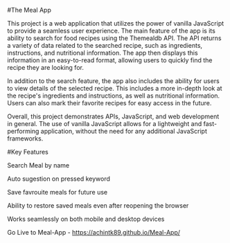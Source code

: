 #The Meal App

This project is a web application that utilizes the power of vanilla JavaScript to provide a seamless user experience. The main feature of the app is its ability to search for food recipes using the Themealdb API. The API returns a variety of data related to the searched recipe, such as ingredients, instructions, and nutritional information. The app then displays this information in an easy-to-read format, allowing users to quickly find the recipe they are looking for.

In addition to the search feature, the app also includes the ability for users to view details of the selected recipe. This includes a more in-depth look at the recipe's ingredients and instructions, as well as nutritional information. Users can also mark their favorite recipes for easy access in the future.

Overall, this project demonstrates  APIs, JavaScript, and web development in general. The use of vanilla JavaScript allows for a lightweight and fast-performing application, without the need for any additional JavaScript frameworks.

#Key Features

Search Meal by name

Auto sugestion on pressed keyword

Save favrouite meals for future use

Ability to restore saved meals even after reopening the browser

Works seamlessly on both mobile and desktop devices

Go Live to Meal-App - https://achintk89.github.io/Meal-App/
